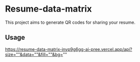 # Resume-data-matrix

This project aims to generate QR codes for sharing your resume.

## Usage

https://resume-data-matrix-invp9g6gg-ai-pree.vercel.app/api?size=""&data=""&fill=""&bg=""
